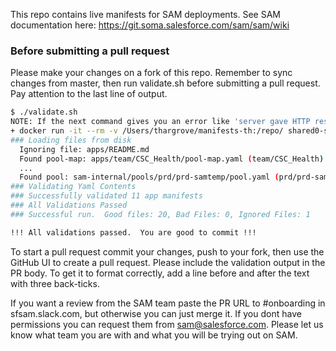 This repo contains live manifests for SAM deployments.  See SAM documentation here: https://git.soma.salesforce.com/sam/sam/wiki

### Before submitting a pull request

Please make your changes on a fork of this repo.  Remember to sync changes from master, then run validate.sh before submitting a pull request.  Pay attention to the last line of output.

```sh
$ ./validate.sh 
NOTE: If the next command gives you an error like 'server gave HTTP response to HTTPS client.' then you most likely are missing the insecure registry setting in docker.  See https://git.soma.salesforce.com/sam/sam/wiki/Set-Up-Docker-For-SAM
+ docker run -it --rm -v /Users/thargrove/manifests-th:/repo/ shared0-samcontrol1-1-prd.eng.sfdc.net:5000/sam-tools:thargrove-20160915_105447-fb609d7 /sam/sam-manifest-builder --root=/repo/ -validateonly
### Loading files from disk
  Ignoring file: apps/README.md
  Found pool-map: apps/team/CSC_Health/pool-map.yaml (team/CSC_Health)
  ...
  Found pool: sam-internal/pools/prd/prd-samtemp/pool.yaml (prd/prd-samtemp)
### Validating Yaml Contents
### Successfully validated 11 app manifests
### All Validations Passed
### Successful run.  Good files: 20, Bad Files: 0, Ignored Files: 1

!!! All validations passed.  You are good to commit !!!
```

To start a pull request commit your changes, push to your fork, then use the GitHub UI to create a pull request. Please include the validation output in the PR body.  To get it to format correctly, add a line before and after the text with three back-ticks.

If you want a review from the SAM team paste the PR URL to #onboarding in sfsam.slack.com, but otherwise you can just merge it.  If you dont have permissions you can request them from sam@salesforce.com.  Please let us know what team you are with and what you will be trying out on SAM.
